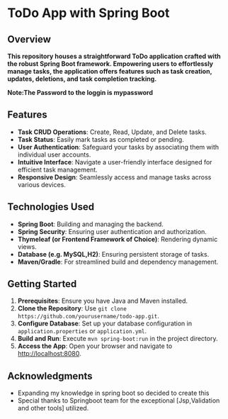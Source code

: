 # ToDo App with Spring Boot

## Overview

**This repository houses a straightforward ToDo application crafted with the robust Spring Boot framework. Empowering users to effortlessly manage tasks, the application offers features such as task creation, updates, deletions, and task completion tracking.**

**Note:The Password to the loggin is mypassword**

## Features

- **Task CRUD Operations**: Create, Read, Update, and Delete tasks.
- **Task Status**: Easily mark tasks as completed or pending.
- **User Authentication**: Safeguard your tasks by associating them with individual user accounts.
- **Intuitive Interface**: Navigate a user-friendly interface designed for efficient task management.
- **Responsive Design**: Seamlessly access and manage tasks across various devices.

## Technologies Used

- **Spring Boot**: Building and managing the backend.
- **Spring Security**: Ensuring user authentication and authorization.
- **Thymeleaf (or Frontend Framework of Choice)**: Rendering dynamic views.
- **Database (e.g. MySQL,H2)**: Ensuring persistent storage of tasks.
- **Maven/Gradle**: For streamlined build and dependency management.


## Getting Started

1. **Prerequisites**: Ensure you have Java and Maven installed.
2. **Clone the Repository**: Use `git clone https://github.com/yourusername/todo-app.git`.
3. **Configure Database**: Set up your database configuration in `application.properties` or `application.yml`.
4. **Build and Run**: Execute `mvn spring-boot:run` in the project directory.
5. **Access the App**: Open your browser and navigate to [http://localhost:8080](http://localhost:8080).





## Acknowledgments

- Expanding my knowledge in spring boot so decided to create this
- Special thanks to Springboot team for the exceptional [Jsp,Validation and other tools] utilized.
